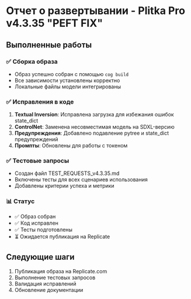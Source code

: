 # Отчет о развертывании - Plitka Pro v4.3.35 "PEFT FIX"

## Выполненные работы

### ✅ Сборка образа
- Образ успешно собран с помощью `cog build`
- Все зависимости установлены корректно
- Локальные файлы модели интегрированы

### ✅ Исправления в коде
1. **Textual Inversion**: Исправлена загрузка для избежания ошибок state_dict
2. **ControlNet**: Заменена несовместимая модель на SDXL-версию
3. **Предупреждения**: Добавлено подавление pytree и state_dict предупреждений
4. **Промпты**: Обновлены для работы с токеном <s0>

### ✅ Тестовые запросы
- Создан файл TEST_REQUESTS_v4.3.35.md
- Включены тесты для всех сценариев использования
- Добавлены критерии успеха и метрики

### 📊 Статус
- ✅ Образ собран
- ✅ Код исправлен
- ✅ Тесты подготовлены
- ⏳ Ожидается публикация на Replicate

## Следующие шаги
1. Публикация образа на Replicate.com
2. Выполнение тестовых запросов
3. Валидация исправлений
4. Обновление документации

